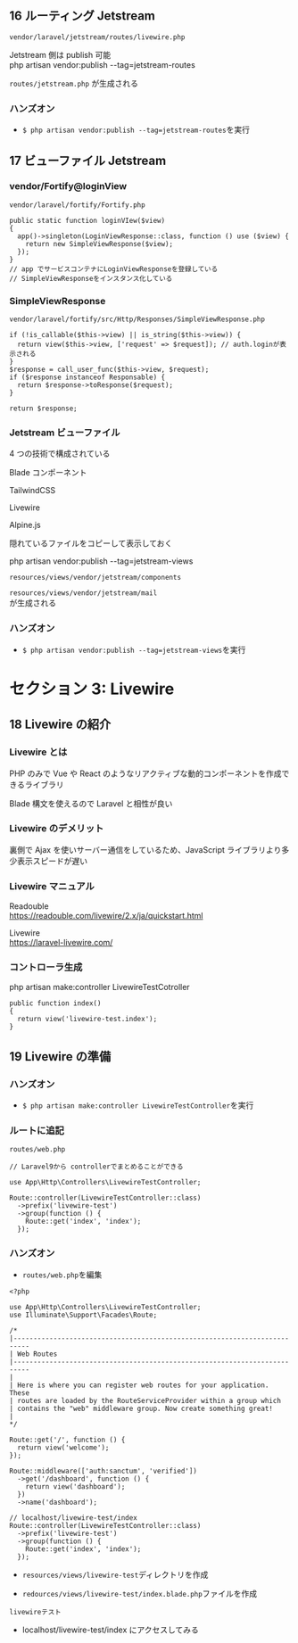 ## 16 ルーティング Jetstream

`vendor/laravel/jetstream/routes/livewire.php`<br>

Jetstream 側は publish 可能<br>
php artisan vendor:publish --tag=jetstream-routes<br>

`routes/jetstream.php` が生成される<br>

### ハンズオン

- `$ php artisan vendor:publish --tag=jetstream-routes`を実行<br>

## 17 ビューファイル Jetstream

### vendor/Fortify@loginView

`vendor/laravel/fortify/Fortify.php`<br>

```php:Fortify.php
public static function loginVIew($view)
{
  app()->singleton(LoginViewResponse::class, function () use ($view) {
    return new SimpleViewResponse($view);
  });
}
// app でサービスコンテナにLoginViewResponseを登録している
// SimpleViewResponseをインスタンス化している
```

### SimpleViewResponse

`vendor/laravel/fortify/src/Http/Responses/SimpleViewResponse.php`<br>

```php:SimpleViewResponse.php
if (!is_callable($this->view) || is_string($this->view)) {
  return view($this->view, ['request' => $request]); // auth.loginが表示される
}
$response = call_user_func($this->view, $request);
if ($response instanceof Responsable) {
  return $response->toResponse($request);
}

return $response;
```

### Jetstream ビューファイル

4 つの技術で構成されている<br>

Blade コンポーネント<br>

TailwindCSS<br>

Livewire<br>

Alpine.js<br>

隠れているファイルをコピーして表示しておく<br>

php artisan vendor:publish --tag=jetstream-views<br>

`resources/views/vendor/jetstream/components`<br>

`resources/views/vendor/jetstream/mail`<br>
が生成される<br>

### ハンズオン

- `$ php artisan vendor:publish --tag=jetstream-views`を実行<br>

# セクション 3: Livewire

## 18 Livewire の紹介

### Livewire とは

PHP のみで Vue や React のようなリアクティブな動的コンポーネントを作成できるライブラリ<br>

Blade 構文を使えるので Laravel と相性が良い<br>

### Livewire のデメリット

裏側で Ajax を使いサーバー通信をしているため、JavaScript ライブラリより多少表示スピードが遅い<br>

### Livewire マニュアル

Readouble<br>
https://readouble.com/livewire/2.x/ja/quickstart.html <br>

Livewire<br>
https://laravel-livewire.com/ <br>

### コントローラ生成

php artisan make:controller LivewireTestCotroller<br>

```php:LivewireTestController.php
public function index()
{
  return view('livewire-test.index');
}
```

## 19 Livewire の準備

### ハンズオン

- `$ php artisan make:controller LivewireTestController`を実行<br>

### ルートに追記

`routes/web.php`<br>

```php:web.php
// Laravel9から controllerでまとめることができる

use App\Http\Controllers\LivewireTestController;

Route::controller(LivewireTestController::class)
  ->prefix('livewire-test')
  ->group(function () {
    Route::get('index', 'index');
  });
```

### ハンズオン

- `routes/web.php`を編集<br>

```php:web.php
<?php

use App\Http\Controllers\LivewireTestController;
use Illuminate\Support\Facades\Route;

/*
|--------------------------------------------------------------------------
| Web Routes
|--------------------------------------------------------------------------
|
| Here is where you can register web routes for your application. These
| routes are loaded by the RouteServiceProvider within a group which
| contains the "web" middleware group. Now create something great!
|
*/

Route::get('/', function () {
  return view('welcome');
});

Route::middleware(['auth:sanctum', 'verified'])
  ->get('/dashboard', function () {
    return view('dashboard');
  })
  ->name('dashboard');

// localhost/livewire-test/index
Route::controller(LivewireTestController::class)
  ->prefix('livewire-test')
  ->group(function () {
    Route::get('index', 'index');
  });
```

- `resources/views/livewire-test`ディレクトリを作成<br>

* `redources/views/livewire-test/index.blade.php`ファイルを作成<br>

```html:index.blade.php
livewireテスト
```

- localhost/livewire-test/index にアクセスしてみる<br>
